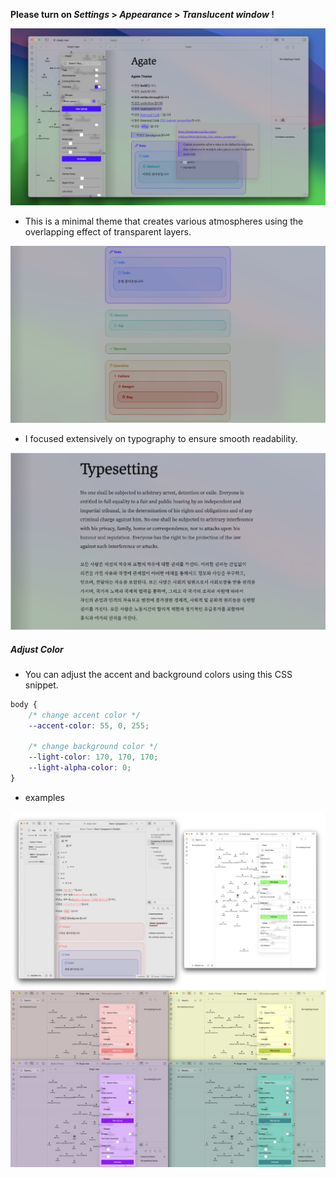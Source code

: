 **Please turn on *Settings* > *Appearance* > *Translucent window* !**

<img src="./agate_screenshot.png">

- This is a minimal theme that creates various atmospheres using the overlapping effect of transparent layers.
<img src="./img-01.png">

- I focused extensively on typography to ensure smooth readability.
<img src="./img-02.png">

##### Adjust Color
- You can adjust the accent and background colors using this CSS snippet.
```css
body {
	/* change accent color */
	--accent-color: 55, 0, 255;

	/* change background color */
	--light-color: 170, 170, 170;
	--light-alpha-color: 0;
}
```

- examples
<img src="./img-03.png">
<img src="./img-04.png">